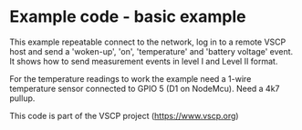 # Example code - basic example

This example repeatable connect to the network, log in to a remote VSCP host 
and send a 'woken-up', 'on', 'temperature' and 'battery voltage' event. 
It shows how to send measurement events in level I and Level II format.

For the temperature readings to work the example need a 1-wire temperature 
sensor connected to GPIO 5 (D1 on NodeMcu). Need a 4k7 pullup.

This code is part of the VSCP project (https://www.vscp.org)